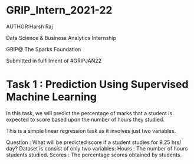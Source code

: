 # GRIP_Intern_2021-22
AUTHOR:Harsh Raj

Data Science & Business Analytics Internship

GRIP@ The Sparks Foundation

Submitted in fulfillment of #GRIPJAN22

# Task 1 : Prediction Using Supervised Machine Learning

In this task, we will predict the percentage of marks that a student is expected to score based upon the number of hours they studied.

This is a simple linear regression task as it involves just two variables.

Question : What will be predicted score if a student studies for 9.25 hrs/ day? Dataset is consist of only two variables: Hours : The number of hours students studied. Scores : The percentage scores obtained by students.
  
